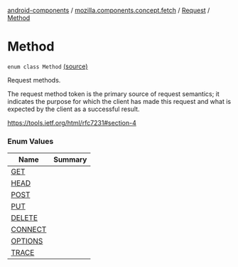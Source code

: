 [android-components](../../../index.md) / [mozilla.components.concept.fetch](../../index.md) / [Request](../index.md) / [Method](./index.md)

# Method

`enum class Method` [(source)](https://github.com/mozilla-mobile/android-components/blob/master/components/concept/fetch/src/main/java/mozilla/components/concept/fetch/Request.kt#L89)

Request methods.

The request method token is the primary source of request semantics;
it indicates the purpose for which the client has made this request
and what is expected by the client as a successful result.

https://tools.ietf.org/html/rfc7231#section-4

### Enum Values

| Name | Summary |
|---|---|
| [GET](-g-e-t.md) |  |
| [HEAD](-h-e-a-d.md) |  |
| [POST](-p-o-s-t.md) |  |
| [PUT](-p-u-t.md) |  |
| [DELETE](-d-e-l-e-t-e.md) |  |
| [CONNECT](-c-o-n-n-e-c-t.md) |  |
| [OPTIONS](-o-p-t-i-o-n-s.md) |  |
| [TRACE](-t-r-a-c-e.md) |  |

